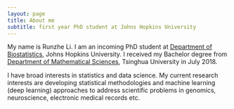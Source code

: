 ```yaml
---
layout: page
title: About me
subtitle: first year PhD student at Johns Hopkins University
---
```



My name is Runzhe Li. I am an incoming PhD student at [Department of Biostatistics](https://www.jhsph.edu/departments/biostatistics/), Johns Hopkins University. I received my Bachelor degree from [Department of Mathematical Sciences](http://math.tsinghua.edu.cn/), Tsinghua University in July 2018.

I have broad interests in statistics and data science. My current research interests are developing statistical methodologies and machine learning (deep learning) approaches to address scientific problems in genomics, neuroscience, electronic medical records etc. 

